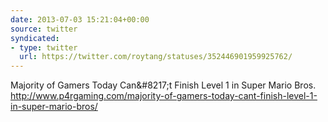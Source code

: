 ```yaml
---
date: 2013-07-03 15:21:04+00:00
source: twitter
syndicated:
- type: twitter
  url: https://twitter.com/roytang/statuses/352446901959925762/
---
```


Majority of Gamers Today Can&amp;#8217;t Finish Level 1 in Super Mario Bros. http://www.p4rgaming.com/majority-of-gamers-today-cant-finish-level-1-in-super-mario-bros/